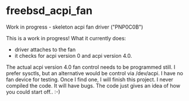 # freebsd_acpi_fan
Work in progress - skeleton acpi fan driver ("PNP0C0B")

This is a work in progress! What it currently does:

   - driver attaches to the fan
   - it checks for acpi version 0 and acpi version 4.0.

The actual acpi version 4.0 fan control needs to be programmed still.
I prefer sysctls, but an alternative would be control via /dev/acpi.
I have no fan device for testing. Once I find one, I will finish this project. I never compiled the code. It will have bugs.
The code just gives an idea of how you could start off.. :-)
